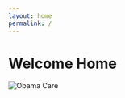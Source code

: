 ```yaml
---
layout: home
permalink: /
---
```


# Welcome Home

![Obama Care](https://ucarecdn.com/3ef5eb24-4ad1-44ca-890d-39d4b24632ed/ "Health")